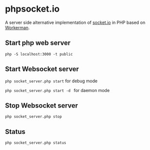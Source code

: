 
# phpsocket.io
A server side alternative implementation of [socket.io](https://github.com/socketio/socket.io) in PHP based on [Workerman](https://github.com/walkor/Workerman).<br>


## Start php web server
```php -S localhost:3000 -t public```

## Start Websocket server
```php socket_server.php start``` for debug mode

```php socket_server.php start -d ``` for daemon mode

## Stop Websocket server
```php socket_server.php stop```

## Status
```php socket_server.php status```

